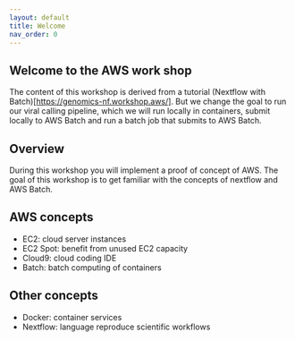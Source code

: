 ```yaml
---
layout: default
title: Welcome
nav_order: 0
---
```


## Welcome to the AWS work shop

The content of this workshop is derived from a tutorial (Nextflow with Batch)[https://genomics-nf.workshop.aws/]. But we change the goal to run our viral calling pipeline, which we will run locally in containers, submit locally to AWS Batch and run a batch job that submits to AWS Batch.

## Overview
During this workshop you will implement a proof of concept of AWS. The goal of this workshop is  to get familiar with the concepts of nextflow and AWS Batch.

## AWS concepts
- EC2: cloud server instances
- EC2 Spot: benefit from unused EC2 capacity
- Cloud9: cloud coding IDE
- Batch: batch computing of containers

## Other concepts
- Docker: container services
- Nextflow: language reproduce scientific workflows
